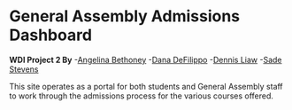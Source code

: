 # General Assembly Admissions Dashboard

**WDI Project 2 By**
-[Angelina Bethoney](http://www.github.com/ambethoney)
-[Dana DeFilippo](http://www.github.com/danadflip)
-[Dennis Liaw](http://www.github.com/centrodl)
-[Sade Stevens](http://www.github.com/sadestevens)

This site operates as a portal for both students and General Assembly staff to work through the admissions process for the various courses offered.
